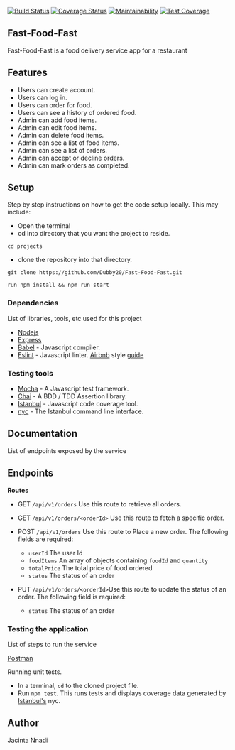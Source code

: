 [![Build Status](https://travis-ci.org/Dubby20/Fast-Food-Fast.svg?branch=ch-integrate-travisCI-160483367)](https://travis-ci.org/Dubby20/Fast-Food-Fast)
[![Coverage Status](https://coveralls.io/repos/github/Dubby20/Fast-Food-Fast/badge.svg?branch=ch-integrate-travisCI-160483367)](https://coveralls.io/github/Dubby20/Fast-Food-Fast?branch=ch-integrate-travisCI-160483367)
[![Maintainability](https://api.codeclimate.com/v1/badges/c5563c607a08e0628986/maintainability)](https://codeclimate.com/github/Dubby20/Fast-Food-Fast/maintainability)
[![Test Coverage](https://api.codeclimate.com/v1/badges/c5563c607a08e0628986/test_coverage)](https://codeclimate.com/github/Dubby20/Fast-Food-Fast/test_coverage)



## Fast-Food-Fast
Fast-Food-Fast is a food delivery service app for a restaurant


## Features
+ Users can create account.
+ Users can log in.
+ Users can order for food.
+ Users can see a history of ordered food.
+ Admin can add food items.
+ Admin can edit food items.
+ Admin can delete food items.
+ Admin can see a list of food items.
+ Admin can see a list of orders.
+ Admin can accept or decline orders.
+ Admin can mark orders as completed.

## Setup

Step by step instructions on how to get the code setup locally. This may include:
+ Open the terminal
+ cd into directory that you want the project to reside.
```
cd projects
```
+ clone the repository into that directory.
```
git clone https://github.com/Dubby20/Fast-Food-Fast.git
```

```
run npm install && npm run start
```

### Dependencies

List of libraries, tools, etc used for this project
* [Nodejs](https://nodejs.org/en/)
* [Express](https://expressjs.com/)
* [Babel](https://babeljs.io) - Javascript compiler.
* [Eslint](https://eslint.org/) - Javascript linter. [Airbnb](https://www.npmjs.com/package/eslint-config-airbnb) style [guide](https://github.com/airbnb/javascript)
<!-- * [Postgresql](https://www.postgresql.org/) -->

### Testing tools
* [Mocha](https://mochajs.org/) - A Javascript test framework.
* [Chai](http://chaijs.com) - A BDD / TDD Assertion library.
* [Istanbul](https://istanbul.js.org) - Javascript code coverage tool.
* [nyc](https://github.com/istanbuljs/nyc) - The Istanbul command line interface.

## Documentation
List of endpoints exposed by the service

## Endpoints
**Routes**

* GET `/api/v1/orders` Use this route to retrieve all orders.

* GET `/api/v1/orders/<orderId>` Use this route to fetch a specific order.

* POST `/api/v1/orders` Use this route to Place a new order. The following fields are required:
  * `userId` The user Id
  * `foodItems` An array of objects containing `foodId` and `quantity`
  * `totalPrice` The total price of food ordered
  * `status` The status of an order
  
* PUT `/api/v1/orders/<orderId>`Use this route to update the status of an order. The following field is required:
  * `status` The status of an order

<!-- <table>
<tr><th>Http verbs</th><th>Endpoints</th><th> Functionality </th></tr>
<tr><td>GET</td><td>api/v1/orders </td><td> Gets all orderss</td></tr>
<tr><td>GET</td><td>api/v1/orders/:orderId</td><td>Gets an order by id</td></tr>
<tr><td>POST</td><td>api/v1/orders </td><td> Adds an order</td></tr>
<tr><td>PUT</td><td>api/v1/orders/:orderId</td><td> Updates the status of an order</td></tr>
</table> -->


### Testing the application
List of steps to run the service

[Postman](www.getpostman.com)

Running unit tests.
* In a terminal, `cd` to the cloned project file.
* Run `npm test`. This runs tests and displays coverage data generated by [Istanbul's](https://istanbul.js.org) nyc.

## Author
Jacinta Nnadi